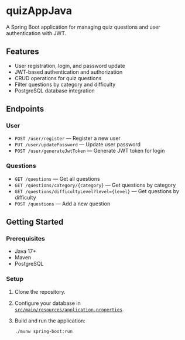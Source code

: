 # quizAppJava

A Spring Boot application for managing quiz questions and user authentication with JWT.

## Features

- User registration, login, and password update
- JWT-based authentication and authorization
- CRUD operations for quiz questions
- Filter questions by category and difficulty
- PostgreSQL database integration

## Endpoints

### User

- `POST /user/register` — Register a new user
- `PUT /user/updatePassword` — Update user password
- `POST /user/generateJwtToken` — Generate JWT token for login

### Questions

- `GET /questions` — Get all questions
- `GET /questions/category/{category}` — Get questions by category
- `GET /questions/difficultyLevel?level={level}` — Get questions by difficulty
- `POST /questions` — Add a new question

## Getting Started

### Prerequisites

- Java 17+
- Maven
- PostgreSQL

### Setup

1. Clone the repository.
2. Configure your database in [`src/main/resources/application.properties`](src/main/resources/application.properties).
3. Build and run the application:

   ```sh
   ./mvnw spring-boot:run